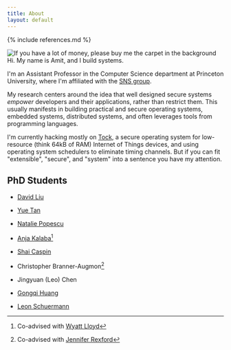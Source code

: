 ```yaml
---
title: About
layout: default
---
```


{% include references.md %}

![If you have a lot of money, please buy me the carpet in the
background](/assets/images/me.webp "If you have a lot of money, please buy me
the carpet in the background")  
Hi. My name is Amit, and I build systems.

I'm an Assistant Professor in the Computer Science department at Princeton
University, where I'm affiliated with the [SNS
group](https://sns.cs.princeton.edu).

My research centers around the idea that well designed secure systems _empower_
developers and their applications, rather than restrict them. This usually
manifests in building practical and secure operating systems, embedded systems,
distributed systems, and often leverages tools from programming languages.

I'm currently hacking mostly on [Tock](https://tockos.org), a secure operating
system for low-resource (think 64kB of RAM) Internet of Things devices, and
using operating system schedulers to eliminate timing channels. But if you can
fit "extensible", "secure", and "system" into a sentence you have my
attention.

## PhD Students

  * [David Liu](https://www.cs.princeton.edu/~hl7/)

  * [Yue Tan](https://www.cs.princeton.edu/~yuetan/)

  * [Natalie Popescu](https://www.cs.princeton.edu/~npopescu/)

  * [Anja Kalaba](https://www.cs.princeton.edu/~akalaba/)[^wyatt]

  * [Shai Caspin](https://www.cs.princeton.edu/~sc4479/)

  * Christopher Branner-Augmon[^jrex]

  * Jingyuan (Leo) Chen

  * [Gongqi Huang](https://gongqihuang.com/)

  * [Leon Schuermann](https://leon.schuermann.io)

[^wyatt]: Co-advised with [Wyatt Lloyd](https://www.cs.princeton.edu/~wlloyd/)
[^jrex]: Co-advised with [Jennifer Rexford](https://www.cs.princeton.edu/~jrex/)
